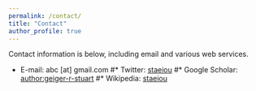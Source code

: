 ```yaml
---
permalink: /contact/
title: "Contact"
author_profile: true
---
```

Contact information is below, including email and various web services.

* E-mail: abc [at] gmail.com
#* Twitter: [staeiou](http://twitter.com/Staeiou)
#* Google Scholar: [author:geiger-r-stuart](http://scholar.google.com/citations?user=0AvWi3wAAAAJ&hl=en)
#* Wikipedia: [staeiou](http://en.wikipedia.org/wiki/User:Staeiou)
